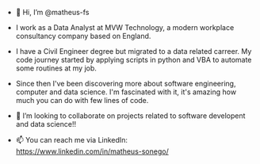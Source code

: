 - 👋 Hi, I’m @matheus-fs
- I work as a Data Analyst at MVW Technology, a modern workplace consultancy company based on England. 
- I have a Civil Engineer degree but migrated to a data related carreer. My code journey started by applying scripts in python and VBA to automate some routines at my job.
- Since then I've been discovering more about software engineering, computer and data science. I'm fascinated with it, it's amazing how much you can do with few lines of code.

- 💞️ I’m looking to collaborate on projects related to software developent and data science!!   
- 📫 You can reach me via LinkedIn: https://www.linkedin.com/in/matheus-sonego/

<!---
matheus-fs/matheus-fs is a ✨ special ✨ repository because its `README.md` (this file) appears on your GitHub profile.
You can click the Preview link to take a look at your changes.
--->
